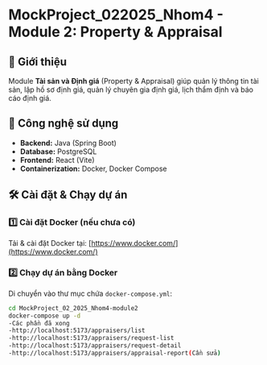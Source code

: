 # MockProject_022025_Nhom4 - Module 2: Property & Appraisal

## 📌 Giới thiệu
Module **Tài sản và Định giá** (Property & Appraisal) giúp quản lý thông tin tài sản, lập hồ sơ định giá, quản lý chuyên gia định giá, lịch thẩm định và báo cáo định giá.

## 🚀 Công nghệ sử dụng
- **Backend:** Java (Spring Boot)
- **Database:** PostgreSQL
- **Frontend:** React (Vite)
- **Containerization:** Docker, Docker Compose

## 🛠 Cài đặt & Chạy dự án
### 1️⃣ Cài đặt Docker (nếu chưa có)
Tải & cài đặt Docker tại: [https://www.docker.com/](https://www.docker.com/)

### 2️⃣ Chạy dự án bằng Docker
Di chuyển vào thư mục chứa `docker-compose.yml`:
```sh
cd MockProject_02_2025_Nhom4-module2
docker-compose up -d
-Các phần đã xong 
-http://localhost:5173/appraisers/list
-http://localhost:5173/appraisers/request-list
-http://localhost:5173/appraisers/request-detail
-http://localhost:5173/appraisers/appraisal-report(Cần sửa)
